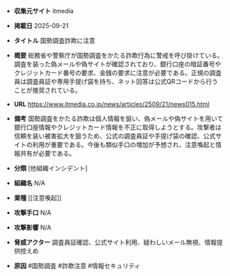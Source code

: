 - **収集元サイト**
itmedia

- **掲載日**
2025-09-21

- **タイトル**
国勢調査詐欺に注意

- **概要**
総務省や警察庁が国勢調査をかたる詐欺行為に警戒を呼び掛けている。調査を装った偽メールや偽サイトが確認されており、銀行口座の暗証番号やクレジットカード番号の要求、金銭の要求に注意が必要である。正規の調査員は調査員証や専用手提げ袋を持ち、ネット回答は公式QRコードから行うことが推奨されている。

- **URL**
https://www.itmedia.co.jp/news/articles/2509/21/news015.html

- **備考**
国勢調査をかたる詐欺は個人情報を狙い、偽メールや偽サイトを用いて銀行口座情報やクレジットカード情報を不正に取得しようとする。攻撃者は信頼を装い被害拡大を狙うため、公式の調査員証や手提げ袋の確認、公式サイトの利用が重要である。今後も類似手口の増加が予想され、注意喚起と情報共有が必要である。

- **分類**
[他組織インシデント]

- **組織名**
N/A

- **業種**
[[注意喚起]]

- **攻撃手口**
N/A

- **攻撃影響**
N/A

- **脅威アクター**
調査員証確認、公式サイト利用、疑わしいメール無視、情報提供控えめ

- **原因**
#国勢調査 #詐欺注意 #情報セキュリティ
